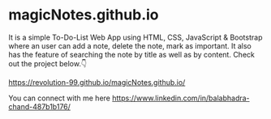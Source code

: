 # magicNotes.github.io
It is a simple To-Do-List Web App using HTML, CSS, JavaScript & Bootstrap where an user can add a note, delete the note, mark as important. It also has the feature of searching the note by title as well as by content.
Check out the project below.👇

https://revolution-99.github.io/magicNotes.github.io/

You can connect with me here
https://www.linkedin.com/in/balabhadra-chand-487b1b176/

